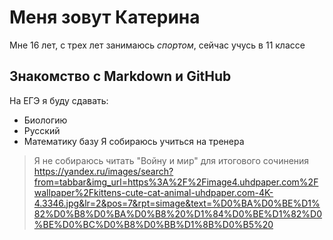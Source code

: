 # Меня зовут Катерина 
Мне 16 лет, с трех лет занимаюсь _спортом_, сейчас учусь в 11 классе 
## Знакомство с Markdown и GitHub
На ЕГЭ я буду сдавать: 
- Биологию
- Русский
- Математику базу
Я собираюсь учиться на тренера
> Я не собираюсь читать "Войну и мир" для итогового сочинения 
https://yandex.ru/images/search?from=tabbar&img_url=https%3A%2F%2Fimage4.uhdpaper.com%2Fwallpaper%2Fkittens-cute-cat-animal-uhdpaper.com-4K-4.3346.jpg&lr=2&pos=7&rpt=simage&text=%D0%BA%D0%BE%D1%82%D0%B8%D0%BA%D0%B8%20%D1%84%D0%BE%D1%82%D0%BE%D0%BC%D0%B8%D0%BB%D1%8B%D0%B5%20

